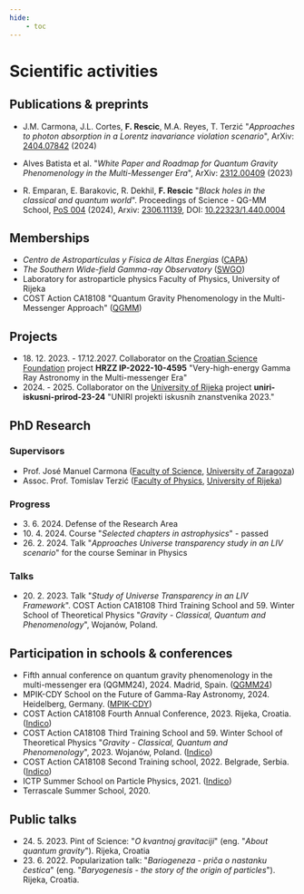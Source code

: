 ```yaml
---
hide:
    - toc
---
```

# Scientific activities

## Publications & preprints

- J.M. Carmona, J.L. Cortes, **F. Rescic**, M.A. Reyes, T. Terzić "*Approaches to photon absorption in a Lorentz inavariance violation scenario*", ArXiv: [2404.07842](https://arxiv.org/abs/2404.07842) (2024)

- Alves Batista et al. "*White Paper and Roadmap for Quantum Gravity Phenomenology in the Multi-Messenger Era*", ArXiv: [2312.00409](https://arxiv.org/abs/2312.00409) (2023)

- R. Emparan, E. Barakovic, R. Dekhil, **F. Rescic** "*Black holes in the classical and quantum world*". Proceedings of Science - QG-MM School, [PoS 004](https://pos.sissa.it/440/004/) (2024), Arxiv: [2306.11139](https://arxiv.org/abs/2306.11139), DOI: [10.22323/1.440.0004](https://doir.org./10.22323/1.440.0004)

## Memberships

- *Centro de Astropartículas y Física de Altas Energías* ([CAPA](https://capa.unizar.es/))
- *The Southern Wide-field Gamma-ray Observatory* ([SWGO](https://www.swgo.org/SWGOWiki/doku.php))
- Laboratory for astroparticle physics Faculty of Physics, University of Rijeka
- COST Action CA18108 "Quantum Gravity Phenomenology in the Multi-Messenger Approach" ([QGMM](https://qg-mm.unizar.es/))

## Projects

- 18\. 12. 2023. - 17.12.2027. Collaborator on the [Croatian Science Foundation](https://hrzz.hr/en/) project **HRZZ IP-2022-10-4595** "Very-high-energy Gamma Ray Astronomy in the Multi-messenger Era"
- 2024\. - 2025. Collaborator  on the [University of Rijeka](https://uniri.hr/en/) project **uniri-iskusni-prirod-23-24** "UNIRI projekti iskusnih znanstvenika 2023."

## PhD Research

### Supervisors

- Prof. José Manuel Carmona ([Faculty of Science](https://ciencias.unizar.es/intymov-incoming-students), [University of Zaragoza](https://www.unizar.es/information-institution/name-and-address))
- Assoc. Prof. Tomislav Terzić ([Faculty of Physics](https://www.phy.uniri.hr/en/), [University of Rijeka](https://uniri.hr/en/home/))

### Progress

- 3\. 6. 2024. Defense of the Research Area  
- 10\. 4. 2024. Course "*Selected chapters in astrophysics*" - passed
- 26\. 2. 2024. Talk "*Approaches  Universe transparency study in an LIV scenario*" for the course Seminar in Physics

### Talks

- 20\. 2. 2023. Talk "*Study of Universe Transparency in an LIV Framework*". COST Action CA18108 Third Training School and 59. Winter School of Theoretical Physics "*Gravity - Classical, Quantum and Phenomenology*", Wojanów, Poland.

## Participation in schools & conferences

- Fifth annual conference on quantum gravity phenomenology in the multi-messenger era (QGMM24), 2024. Madrid, Spain. ([QGMM24](https://teorica.fis.ucm.es/QGMM24/index.html))
- MPIK-CDY School on the Future of Gamma-Ray Astronomy, 2024. Heidelberg, Germany. ([MPIK-CDY](https://www.mpi-hd.mpg.de/MPIK_CDY_2024/))
- COST Action CA18108 Fourth Annual Conference, 2023. Rijeka, Croatia. ([Indico](https://indico.capa.unizar.es/event/31/))
- COST Action CA18108 Third Training School and 59. Winter School of Theoretical Physics "*Gravity - Classical, Quantum and Phenomenology*", 2023. Wojanów, Poland. ([Indico](https://indico.capa.unizar.es/event/30/))
- COST Action CA18108 Second Training school, 2022. Belgrade, Serbia. ([Indico](https://indico.capa.unizar.es/event/23/))
- ICTP Summer School on Particle Physics, 2021. ([Indico](https://indico.ictp.it/event/9538/other-view?view=ictptimetable))
- Terrascale Summer School, 2020.

## Public talks

- 24\. 5. 2023. Pint of Science: "*O kvantnoj gravitaciji*" (eng. "*About quantum gravity*"). Rijeka, Croatia
- 23\. 6. 2022. Popularization talk: "*Bariogeneza - priča o nastanku čestica*" (eng. "*Baryogenesis - the story of the origin of particles*"). Rijeka, Croatia.
